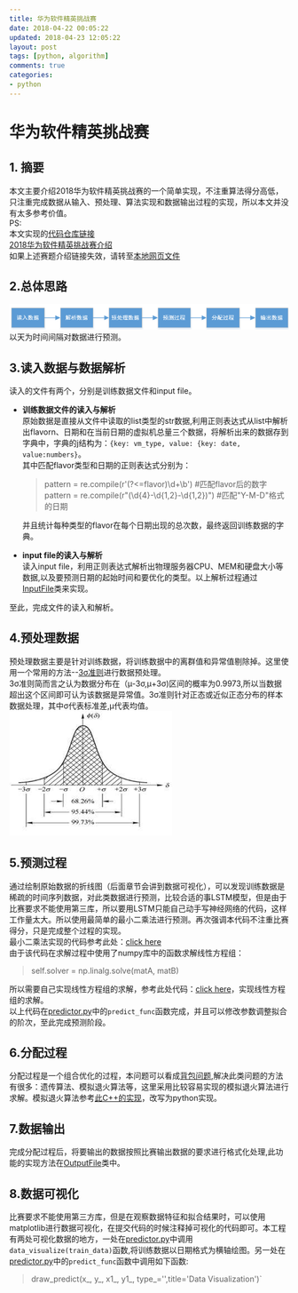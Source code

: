 ```yaml
---
title: 华为软件精英挑战赛
date: 2018-04-22 00:05:22
updated: 2018-04-23 12:05:22
layout: post
tags: [python, algorithm]
comments: true
categories: 
- python
---
```


#                         华为软件精英挑战赛  

## 1. 摘要  
本文主要介绍2018华为软件精英挑战赛的一个简单实现，不注重算法得分高低，只注重完成数据从输入、预处理、算法实现和数据输出过程的实现，所以本文并没有太多参考价值。  
PS:  
本文实现的[代码仓库链接](https://github.com/doctorsrn/hw_competition)  
[2018华为软件精英挑战赛介绍](http://codecraft.devcloud.huaweicloud.com/home/detail)  
如果上述赛题介绍链接失效，请转至[本地网页文件](https://github.com/doctorsrn/hw_competition/tree/master/Introduction_to_competition)

<!--more-->

## 2.总体思路  
![picture](https://raw.githubusercontent.com/doctorsrn/git_test/master/picture_blog/1.png)  
以天为时间间隔对数据进行预测。

## 3.读入数据与数据解析  
读入的文件有两个，分别是训练数据文件和input file。
+ **训练数据文件的读入与解析**  
    原始数据是直接从文件中读取的list类型的str数据,利用正则表达式从list中解析出flavorn、日期和在当前日期的虚拟机总量三个数据，将解析出来的数据存到字典中，字典的j结构为：`{key: vm_type, value: {key: date, value:numbers}`。  
    其中匹配flavor类型和日期的正则表达式分别为：  
    > pattern = re.compile(r'(?<=flavor)\d+\b')  #匹配flavor后的数字  
    > pattern = re.compile(r"(\d{4}-\d{1,2}-\d{1,2})") #匹配"Y-M-D"格式的日期   

    并且统计每种类型的flavor在每个日期出现的总次数，最终返回训练数据的字典。  

+ **input file的读入与解析**  
    读入input file，利用正则表达式解析出物理服务器CPU、MEM和硬盘大小等数据,以及要预测日期的起始时间和要优化的类型。以上解析过程通过[InputFile](https://github.com/doctorsrn/hw_competition/blob/master/src/ecs/InputFile.py)类来实现。   

至此，完成文件的读入和解析。

## 4.预处理数据  
预处理数据主要是针对训练数据，将训练数据中的离群值和异常值剔除掉。这里使用一个常用的方法--[3σ准则](https://baike.baidu.com/item/3%CF%83%E5%87%86%E5%88%99/9361985?fr=aladdin)进行数据预处理。  
3σ准则简而言之认为数据分布在（μ-3σ,μ+3σ)区间的概率为0.9973,所以当数据超出这个区间即可认为该数据是异常值。3σ准则针对正态或近似正态分布的样本数据处理，其中σ代表标准差,μ代表均值。  
![picture](https://raw.githubusercontent.com/doctorsrn/git_test/master/picture_blog/2.jpeg)


## 5.预测过程  
通过绘制原始数据的折线图（后面章节会讲到数据可视化），可以发现训练数据是稀疏的时间序列数据，对此类数据进行预测，比较合适的事LSTM模型，但是由于比赛要求不能使用第三库，所以要用LSTM只能自己动手写神经网络的代码，这样工作量太大。所以使用最简单的最小二乘法进行预测。再次强调本代码不注重比赛得分，只是完成整个过程的实现。  
最小二乘法实现的代码参考此处：[click here](https://github.com/SunnyCat2013/LeastSquare/blob/master/LeastSquare.py)  
由于该代码在求解过程中使用了numpy库中的函数求解线性方程组：  
> self.solver = np.linalg.solve(matA, matB)

所以需要自己实现线性方程组的求解，参考此处代码：[click here](https://github.com/gusseppe/NumericalAnalysis)，实现线性方程组的求解。  
以上代码在[predictor.py](https://github.com/doctorsrn/hw_competition/blob/master/src/ecs/predictor.py)中的`predict_func`函数完成，并且可以修改参数调整拟合的阶次，至此完成预测阶段。

## 6.分配过程  
分配过程是一个组合优化的过程，本问题可以看成[背包问题](https://baike.baidu.com/item/%E8%83%8C%E5%8C%85%E9%97%AE%E9%A2%98/2416931?fr=aladdin),解决此类问题的方法有很多：遗传算法、模拟退火算法等，这里采用比较容易实现的模拟退火算法进行求解。模拟退火算法参考[此C++的实现](https://github.com/Root-lee/Put_Flavors_SA)，改写为python实现。

## 7.数据输出  
完成分配过程后，将要输出的数据按照比赛输出数据的要求进行格式化处理,此功能的实现方法在[OutputFile](https://github.com/doctorsrn/hw_competition/blob/master/src/ecs/OutputFile.py)类中。

## 8.数据可视化
比赛要求不能使用第三方库，但是在观察数据特征和拟合结果时，可以使用matplotlib进行数据可视化，在提交代码的时候注释掉可视化的代码即可。本工程有两处可视化数据的地方，一处在[predictor.py](https://github.com/doctorsrn/hw_competition/blob/master/src/ecs/predictor.py)中调用`data_visualize(train_data)`函数,将训练数据以日期格式为横轴绘图。另一处在[predictor.py](https://github.com/doctorsrn/hw_competition/blob/master/src/ecs/predictor.py)中的`predict_func`函数中调用如下函数:  
> draw_predict(x_, y_, x1_, y1_, type_='',title='Data Visualization')`  

